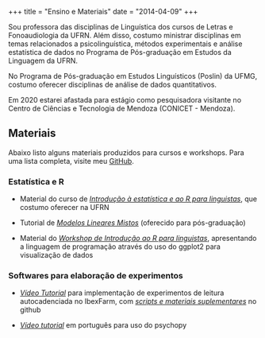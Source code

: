 +++
title = "Ensino e Materiais"
date = "2014-04-09"
+++


Sou professora das disciplinas de Linguística dos cursos de Letras e Fonoaudiologia da UFRN. Além disso, costumo ministrar disciplinas em temas relacionados a psicolinguística, métodos experimentais e análise estatística de dados no Programa de Pós-graduação em Estudos da Linguagem da UFRN. 

No Programa de Pós-graduação em Estudos Linguísticos (Poslin) da UFMG, costumo oferecer disciplinas de análise de dados quantitativos.

Em 2020 estarei afastada para estágio como pesquisadora visitante no Centro de Ciências e Tecnologia de Mendoza (CONICET - Mendoza).



## Materiais

Abaixo listo alguns materiais produzidos para cursos e workshops. Para uma lista completa, visite meu [GitHub](https://github.com/mahayanag).

### Estatística e R

+ Material do curso de [*Introdução à estatística e ao R para linguistas*](https://github.com/mahayanag/intro_estatistica_linguistica), que costumo oferecer na UFRN

+ Tutorial de [*Modelos Lineares Mistos*](https://mahayana.me/mlm) (oferecido para pós-graduação)

+ Material do [*Workshop de Introdução ao R para linguistas*](https://github.com/mahayanag/rworkshop), apresentando a linguagem de programação através do uso do ggplot2 para visualização de dados

### Softwares para elaboração de experimentos

+ [*Vídeo Tutorial*](https://www.youtube.com/watch?v=cntvetEVZ7Q&feature=youtu.be) para implementação de experimentos de leitura autocadenciada no IbexFarm, com [*scripts e materiais suplementares*](https://github.com/mahayanag/arquivosIbexFarm) no github

+ [*Vídeo tutorial*](https://www.youtube.com/watch?v=W8cpnARvtNw) em português para uso do psychopy





